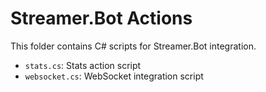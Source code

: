 # Streamer.Bot Actions

This folder contains C# scripts for Streamer.Bot integration.

-  `stats.cs`: Stats action script
-  `websocket.cs`: WebSocket integration script
